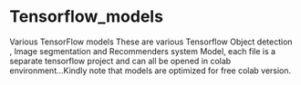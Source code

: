 # Tensorflow_models
Various TensorFlow models 
These are various Tensorflow Object detection , Image segmentation and Recommenders system Model, each file is a separate tensorflow project and can all be opened in colab environment...Kindly note that models are optimized for free colab version. 
